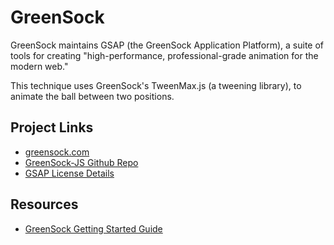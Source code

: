# GreenSock

GreenSock maintains GSAP (the GreenSock Application Platform), a suite of tools for creating "high-performance, professional-grade animation for the modern web."

This technique uses GreenSock's TweenMax.js (a tweening library), to animate the ball between two positions.

## Project Links

  * [greensock.com](http://greensock.com/)
  * [GreenSock-JS Github Repo](https://github.com/greensock/GreenSock-JS/)
  * [GSAP License Details](http://greensock.com/licensing/)

## Resources
  * [GreenSock Getting Started Guide](http://greensock.com/get-started-js)
